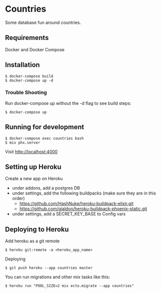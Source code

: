 # Countries

Some database fun around countries.

## Requirements

Docker and Docker Compose

## Installation

```
$ docker-compose build
$ docker-compose up -d
```

### Trouble Shooting
Run docker-compose up without the -d flag to see build steps:

```
$ docker-compose up
```

## Running for development

```
$ docker-compose exec countries bash
$ mix phx.server
```

Visit [http://localhost:4000](http://localhost:4000)

## Setting up Heroku
Create a new app on Heroku
* under addons, add a postgres DB
* under settings, add the following buildpacks (make sure they are in this order)
  * https://github.com/HashNuke/heroku-buildpack-elixir.git
  * https://github.com/gjaldon/heroku-buildpack-phoenix-static.git
* under settings, add a SECRET_KEY_BASE to Config vars


## Deploying to Heroku
Add heroku as a git remote
```
$ heroku git:remote -a <heroku_app_name>
```

Deploying
```
$ git push heroku --app countries master
```

You can run migrations and other mix tasks like this:
```
$ heroku run "POOL_SIZE=2 mix ecto.migrate --app countries"
```
